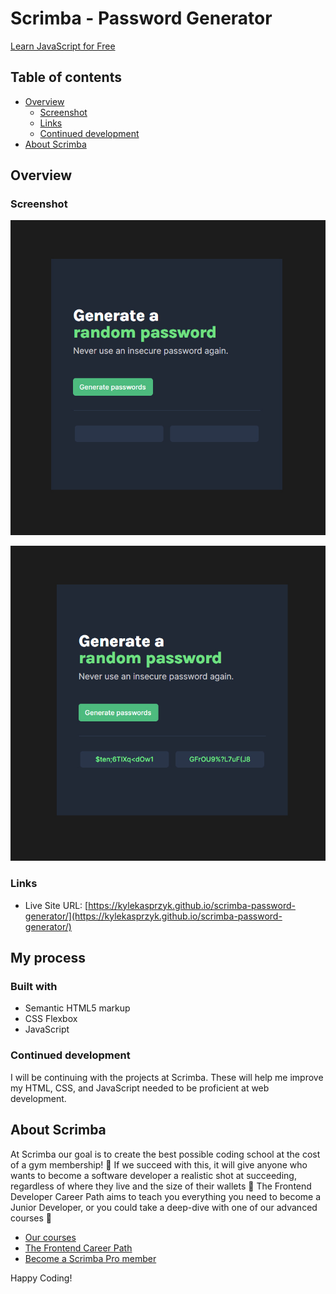 # Scrimba - Password Generator
[Learn JavaScript for Free](https://scrimba.com/learn/learnjavascript)

## Table of contents

- [Overview](#overview)
  - [Screenshot](#screenshot)
  - [Links](#links)
  - [Continued development](#continued-development)
- [About Scrimba](#about-scrimba)

## Overview

### Screenshot

![](./images/Empty%20State.jpg)

![](./images/Populated%20State.jpg)

### Links

- Live Site URL: [https://kylekasprzyk.github.io/scrimba-password-generator/](https://kylekasprzyk.github.io/scrimba-password-generator/)

## My process

### Built with

- Semantic HTML5 markup
- CSS Flexbox
- JavaScript

### Continued development

I will be continuing with the projects at Scrimba. These will help me improve my HTML, CSS, and JavaScript needed to be proficient at web development.

## About Scrimba

At Scrimba our goal is to create the best possible coding school at the cost of a gym membership! 💜
If we succeed with this, it will give anyone who wants to become a software developer a realistic shot at succeeding, regardless of where they live and the size of their wallets 🎉
The Frontend Developer Career Path aims to teach you everything you need to become a Junior Developer, or you could take a deep-dive with one of our advanced courses 🚀

- [Our courses](https://scrimba.com/allcourses)
- [The Frontend Career Path](https://scrimba.com/learn/frontend)
- [Become a Scrimba Pro member](https://scrimba.com/pricing)

Happy Coding!
